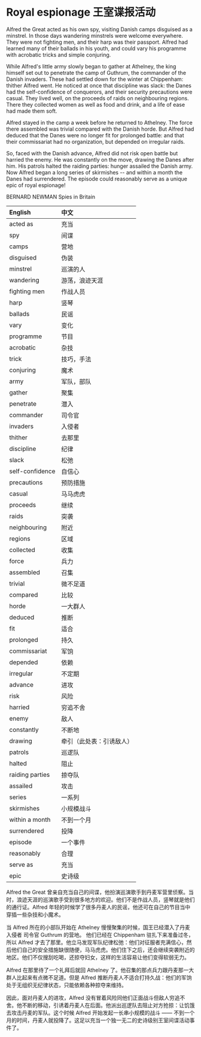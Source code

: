 # Royal espionage 王室谍报活动

Alfred the Great acted as his own spy, visiting Danish camps disguised as a minstrel. In those days wandering minstrels were welcome everywhere. They were not fighting men, and their harp was their passport. Alfred had learned many of their ballads in his youth, and could vary his programme with acrobatic tricks and simple conjuring.

While Alfred's little army slowly began to gather at Athelney, the king himself set out to penetrate the camp of Guthrum, the commander of the Danish invaders. These had settled down for the winter at Chippenham: thither Alfred went. He noticed at once that discipline was slack: the Danes had the self-confidence of conquerors, and their security precautions were casual. They lived well, on the proceeds of raids on neighbouring regions. There they collected women as well as food and drink, and a life of ease had made them soft. 

Alfred stayed in the camp a week before he returned to Athelney. The force there assembled was trivial compared with the Danish horde. But Alfred had deduced that the Danes were no longer fit for prolonged battle: and that their commissariat had no organization, but depended on irregular raids.

So, faced with the Danish advance, Alfred did not risk open battle but harried the enemy. He was constantly on the move, drawing the Danes after him. His patrols halted the raiding parties: hunger assailed the Danish army. Now Alfred began a long series of skirmishes -- and within a month the Danes had surrendered. The episode could reasonably serve as a unique epic of royal espionage!

BERNARD NEWMAN Spies in Britain

|English|中文|
|:--|:--|
|acted as|充当|
|spy|间谍|
|camps|营地|
|disguised|伪装|
|minstrel|巡演的人|
|wandering|游荡，浪迹天涯|
|fighting men|作战人员|
|harp|竖琴|
|ballads|民谣|
|vary|变化|
|programme|节目|
|acrobatic|杂技|
|trick|技巧，手法|
|conjuring|魔术|
|army|军队，部队|
|gather|聚集|
|penetrate|潜入|
|commander|司令官|
|invaders|入侵者|
|thither|去那里|
|discipline|纪律|
|slack|松弛|
|self-confidence|自信心|
|precautions|预防措施|
|casual|马马虎虎|
|proceeds|继续|
|raids|突袭|
|neighbouring|附近|
|regions|区域|
|collected|收集|
|force|兵力|
|assembled|召集|
|trivial|微不足道|
|compared|比较|
|horde|一大群人|
|deduced|推断|
|fit|适合|
|prolonged|持久|
|commissariat|军饷|
|depended|依赖|
|irregular|不定期|
|advance|进攻|
|risk|风险|
|harried|穷追不舍|
|enemy|敌人|
|constantly|不断地|
|drawing|牵引（此处表：引诱敌人）|
|patrols|巡逻队|
|halted|阻止|
|raiding parties|掠夺队|
|assailed|攻击|
|series|一系列|
|skirmishes|小规模战斗|
|within a month|不到一个月|
|surrendered|投降|
|episode|一个事件|
|reasonably|合理|
|serve as|充当|
|epic|史诗级|

Alfred the Great 曾亲自充当自己的间谍，他扮演巡演歌手到丹麦军营里侦察。当时，浪迹天涯的巡演歌手受到很多地方的欢迎。他们不是作战人员，竖琴就是他们的通行证。Alfred 年轻的时候学了很多丹麦人的民谣，他还可在自己的节目当中穿插一些杂技和小魔术。

当 Alfred 所在的小部队开始在 Athelney 慢慢聚集的时候，国王已经潜入了丹麦入侵者 司令官 Guthrum 的营地。 他们已经在 Chippenham 驻扎下来准备过冬，所以 Alfred 才去了那里。他立马发现军队纪律松弛：他们对征服者充满信心，然后他们自己的安全措施缺很随便，马马虎虎。他们住下之后，还会继续突袭附近的地区。他们不仅搜刮吃喝，还掠夺妇女，这样的生活容易让他们变得软弱无力。

Alfred 在那里待了一个礼拜后就回 Athelney 了。他召集的那点兵力跟丹麦那一大群人比起来有点微不足道。但是 Alfred 推断丹麦人不适合打持久战：他们的军饷处于无组织无纪律状态，只能依赖各种掠夺来维持。

因此，面对丹麦人的进攻，Alfred 没有冒着风险同他们正面战斗但敌人穷追不舍。他不断的移动，引诱着丹麦人在后面。他派出巡逻队去阻止对方抢掠：让饥饿去攻击丹麦的军队。这个时候 Alfred 开始发起一长串小规模的战斗 —— 不到一个月的时间，丹麦人就投降了。这足以充当一个独一无二的史诗级别王室间谍活动事件了。
